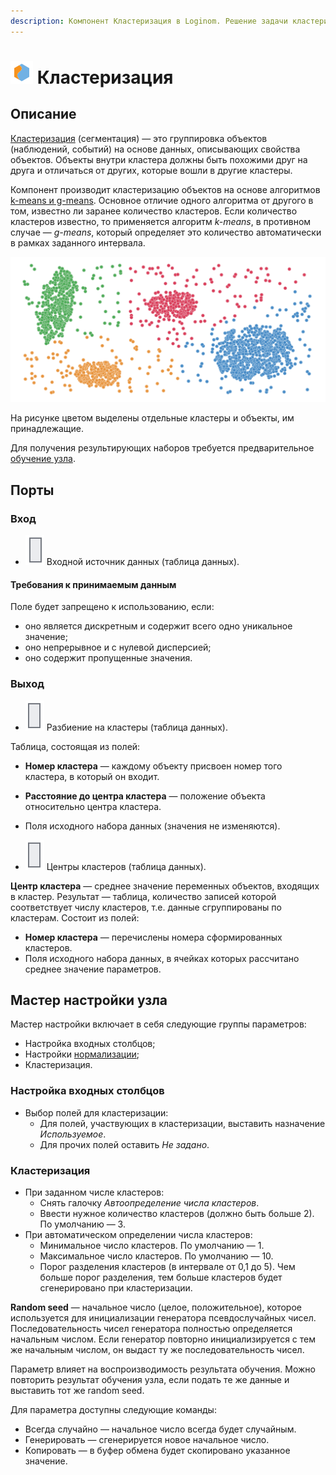 ```yaml
---
description: Компонент Кластеризация в Loginom. Решение задачи кластеризации (сегментации). Алгоритм k-means. Алгоритм g-means. Мастер настройки. 
---
```

# ![ ](./../../images/icons/components/clusterization_default.svg) Кластеризация

## Описание

[Кластеризация](https://wiki.loginom.ru/articles/clustering.html) (сегментация) — это группировка объектов (наблюдений, событий) на основе данных, описывающих свойства объектов. Объекты внутри кластера должны быть похожими друг на друга и отличаться от других, которые вошли в другие кластеры.

Компонент производит кластеризацию объектов на основе алгоритмов [k-means и g-means](https://wiki.loginom.ru/articles/k-means.html). Основное отличие одного алгоритма от другого в том, известно ли заранее количество кластеров. Если количество кластеров известно, то применяется алгоритм *k-means*, в противном случае — *g-means*, который определяет это количество автоматически в рамках заданного интервала.

![Иллюстрация работы алгоритма k-means](./clustering.svg)

На рисунке цветом выделены отдельные кластеры и объекты, им принадлежащие.

Для получения результирующих наборов требуется предварительное [обучение узла](./../../workflow/training-processors.md).

## Порты

### Вход

* ![ ](./../../images/icons/app/node/ports/inputs/table_inactive.svg) Входной источник данных (таблица данных).

#### Требования к принимаемым данным

Поле будет запрещено к использованию, если:

* оно является дискретным и содержит всего одно уникальное значение;
* оно непрерывное и с нулевой дисперсией;
* оно содержит пропущенные значения.

### Выход

* ![ ](./../../images/icons/app/node/ports/outputs/table_inactive.svg) Разбиение на кластеры (таблица данных).

Таблица, состоящая из полей:

* **Номер кластера** — каждому объекту присвоен номер того кластера, в который он входит.
* **Расстояние до центра кластера** — положение объекта относительно центра кластера.
* Поля исходного набора данных (значения не изменяются).

* ![ ](./../../images/icons/app/node/ports/outputs/table_inactive.svg) Центры кластеров (таблица данных).

**Центр кластера** — среднее значение переменных объектов, входящих в кластер. Результат — таблица, количество записей которой соответствует числу кластеров, т.е. данные сгруппированы по кластерам. Состоит из полей:

* **Номер кластера** — перечислены номера сформированных кластеров.
* Поля исходного набора данных, в ячейках которых рассчитано среднее значение параметров.

## Мастер настройки узла

Мастер настройки включает в себя следующие группы параметров:

* Настройка входных столбцов;
* Настройки [нормализации](./../normalization/README.md);
* Кластеризация.

### Настройка входных столбцов

* Выбор полей для кластеризации:
  * Для полей, участвующих в кластеризации, выставить назначение *Используемое*.
  * Для прочих полей оставить *Не задано*.

### Кластеризация

* При заданном числе кластеров:
  * Снять галочку *Автоопределение числа кластеров*.
  * Ввести нужное количество кластеров (должно быть больше 2). По умолчанию — 3.
* При автоматическом определении числа кластеров:
  * Минимальное число кластеров. По умолчанию — 1.
  * Максимальное число кластеров. По умолчанию — 10.
  * Порог разделения кластеров (в интервале от 0,1 до 5). Чем больше порог разделения, тем больше кластеров будет сгенерировано при кластеризации.

**Random seed** — начальное число (целое, положительное), которое используется для инициализации генератора псевдослучайных чисел. Последовательность чисел генератора полностью определяется начальным числом. Если генератор повторно инициализируется с тем же начальным числом, он выдаст ту же последовательность чисел.

Параметр влияет на воспроизводимость результата обучения. Можно повторить результат обучения узла, если подать те же данные и выставить тот же random seed.

Для параметра доступны следующие команды:

* Всегда случайно — начальное число всегда будет случайным.
* Генерировать — сгенерируется новое начальное число.
* Копировать — в буфер обмена будет скопировано указанное значение.
